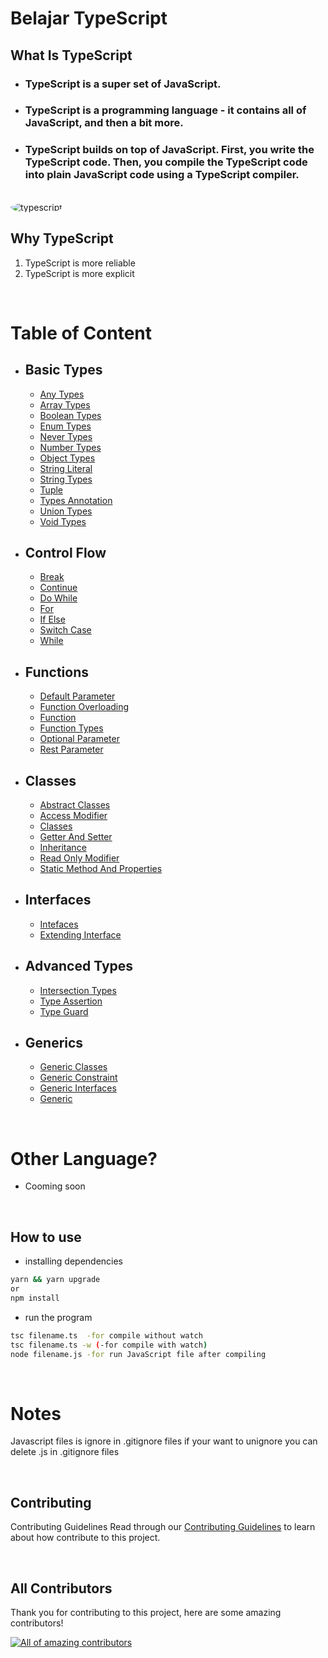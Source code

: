 # Belajar TypeScript

## What Is TypeScript

-   ### TypeScript is a super set of JavaScript.

-   ### TypeScript is a programming language - it contains all of JavaScript, and then a bit more.

-   ### TypeScript builds on top of JavaScript. First, you write the TypeScript code. Then, you compile the TypeScript code into plain JavaScript code using a TypeScript compiler.

<br>
<img src="https://www.typescripttutorial.net/wp-content/uploads/2020/05/what-is-typescript-typescript-and-js.png" alt="typescript" style="border-radius: 50%;"/>
<br>

## Why TypeScript

1. TypeScript is more reliable
2. TypeScript is more explicit

<br>

# Table of Content

-   ## Basic Types

    -   [Any Types](basic-types/md/any.md)
    -   [Array Types](basic-types/md/array.md)
    -   [Boolean Types](basic-types/md/boolean.md)
    -   [Enum Types](basic-types/md/enum.md)
    -   [Never Types](basic-types/md/never.md)
    -   [Number Types](basic-types/md/number.md)
    -   [Object Types](basic-types/md/object.md)
    -   [String Literal](basic-types/md/string-literal.md)
    -   [String Types](basic-types/md/string.md)
    -   [Tuple](basic-types/md/tuple.md)
    -   [Types Annotation](basic-types/md/types-annotation.md)
    -   [Union Types](basic-types/md/union.md)
    -   [Void Types](basic-types/md/void.md)

-   ## Control Flow

    -   [Break](control-flow/md/break.md)
    -   [Continue](control-flow/md/continue.md)
    -   [Do While](control-flow/md/doWhile.md)
    -   [For](control-flow/md/for.md)
    -   [If Else](control-flow/md/ifElse.md)
    -   [Switch Case](control-flow/md/switchCase.md)
    -   [While](control-flow/md/while.md)

-   ## Functions

    -   [Default Parameter](functions/md/defaultParameter.md)
    -   [Function Overloading](functions/md/functionOverloading.md)
    -   [Function](functions/md/functions.md)
    -   [Function Types](functions/md/functionTypes.md)
    -   [Optional Parameter](functions/md/optionalParameter.mdd)
    -   [Rest Parameter](functions/md/restParameter.md)

-   ## Classes

    -   [Abstract Classes](classes/md/abstractClasses.md)
    -   [Access Modifier](classes/md/accessModifier.md)
    -   [Classes](classes/md/classes.md)
    -   [Getter And Setter](classes/md/getterAndSetter.md)
    -   [Inheritance](classes/md/inheritance.md)
    -   [Read Only Modifier](classes/md/readOnlyModifier.md)
    -   [Static Method And Properties](classes/md/staticMethodAndProperties.md)

-   ## Interfaces

    -   [Intefaces](interfaces/md/interfaces.md)
    -   [Extending Interface](interfaces/md/extendingInterfaces.md)

-   ## Advanced Types

    -   [Intersection Types](advanced-types/md/intersectionTypes.md)
    -   [Type Assertion](advanced-types/md/typeAssertion.md)
    -   [Type Guard](advanced-types/md/typeGuard.md)

-   ## Generics

    -   [Generic Classes](generics/md/genericClasses.md/free-programming-books-vi.md)
    -   [Generic Constraint](generics/md/genericConstraint.md)
    -   [Generic Interfaces](generics/md/genericInterfaces.md)
    -   [Generic](generics/md/generic.md)

<br>

# Other Language?

-   Cooming soon

<br>

## How to use

-   installing dependencies

```bash
yarn && yarn upgrade
or
npm install
```

-   run the program

```bash
tsc filename.ts  -for compile without watch
tsc filename.ts -w (-for compile with watch)
node filename.js -for run JavaScript file after compiling


```

<br>

# Notes

Javascript files is ignore in .gitignore files if your want to unignore you can delete .js in .gitignore files

<br>

## Contributing

Contributing Guidelines
Read through our <a href="https://github.com/infinitedim/belajar-typescript/blob/main/CONTRIBUTING.md">Contributing Guidelines</a> to learn about how contribute to this project.

<br>

## All Contributors

Thank you for contributing to this project, here are some amazing contributors!

<a href="https://github.com/infinitedim/belajar-typescript/graphs/contributors"><img src="https://contrib.rocks/image?repo=infinitedim/belajar-typescript" alt="All of amazing contributors"></a>
